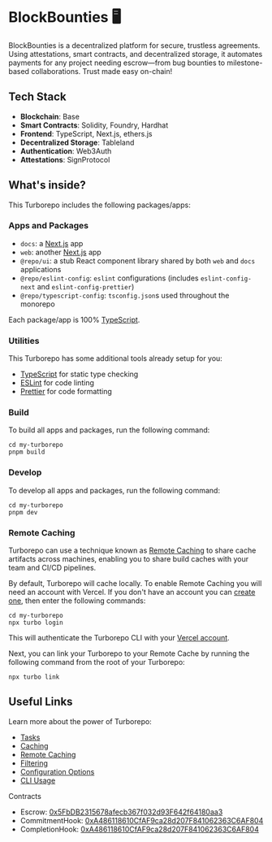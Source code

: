 # BlockBounties 🖥️

BlockBounties is a decentralized platform for secure, trustless agreements. Using attestations, smart contracts, and decentralized storage, it automates payments for any project needing escrow—from bug bounties to milestone-based collaborations. Trust made easy on-chain!


## Tech Stack

- **Blockchain**: Base
- **Smart Contracts**: Solidity, Foundry, Hardhat
- **Frontend**: TypeScript, Next.js, ethers.js
- **Decentralized Storage**: Tableland
- **Authentication**: Web3Auth
- **Attestations**: SignProtocol

## What's inside?

This Turborepo includes the following packages/apps:

### Apps and Packages

- `docs`: a [Next.js](https://nextjs.org/) app
- `web`: another [Next.js](https://nextjs.org/) app
- `@repo/ui`: a stub React component library shared by both `web` and `docs` applications
- `@repo/eslint-config`: `eslint` configurations (includes `eslint-config-next` and `eslint-config-prettier`)
- `@repo/typescript-config`: `tsconfig.json`s used throughout the monorepo

Each package/app is 100% [TypeScript](https://www.typescriptlang.org/).

### Utilities

This Turborepo has some additional tools already setup for you:

- [TypeScript](https://www.typescriptlang.org/) for static type checking
- [ESLint](https://eslint.org/) for code linting
- [Prettier](https://prettier.io) for code formatting

### Build

To build all apps and packages, run the following command:

```
cd my-turborepo
pnpm build
```

### Develop

To develop all apps and packages, run the following command:

```
cd my-turborepo
pnpm dev
```

### Remote Caching

Turborepo can use a technique known as [Remote Caching](https://turbo.build/repo/docs/core-concepts/remote-caching) to share cache artifacts across machines, enabling you to share build caches with your team and CI/CD pipelines.

By default, Turborepo will cache locally. To enable Remote Caching you will need an account with Vercel. If you don't have an account you can [create one](https://vercel.com/signup), then enter the following commands:

```
cd my-turborepo
npx turbo login
```

This will authenticate the Turborepo CLI with your [Vercel account](https://vercel.com/docs/concepts/personal-accounts/overview).

Next, you can link your Turborepo to your Remote Cache by running the following command from the root of your Turborepo:

```
npx turbo link
```

## Useful Links

Learn more about the power of Turborepo:

- [Tasks](https://turbo.build/repo/docs/core-concepts/monorepos/running-tasks)
- [Caching](https://turbo.build/repo/docs/core-concepts/caching)
- [Remote Caching](https://turbo.build/repo/docs/core-concepts/remote-caching)
- [Filtering](https://turbo.build/repo/docs/core-concepts/monorepos/filtering)
- [Configuration Options](https://turbo.build/repo/docs/reference/configuration)
- [CLI Usage](https://turbo.build/repo/docs/reference/command-line-reference)

Contracts

- Escrow: [0x5FbDB2315678afecb367f032d93F642f64180aa3](https://sepolia.basescan.org/address/0x5FbDB2315678afecb367f032d93F642f64180aa3)
- CommitmentHook: [0xA486118610CfAF9ca28d207F841062363C6AF804](https://sepolia.basescan.org/address/0xA486118610CfAF9ca28d207F841062363C6AF804)
- CompletionHook: [0xA486118610CfAF9ca28d207F841062363C6AF804](https://sepolia.basescan.org/address/0xA486118610CfAF9ca28d207F841062363C6AF804)